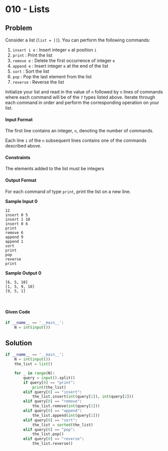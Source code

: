 # 010 - Lists
## Problem

Consider a list (`list = []`). You can perform the following commands:

1. `insert i e` : Insert integer `e` at position `i`
2. `print` : Print the list
3. `remove e` : Delete the first occurrence of integer `e`
4. `append e` : Insert integer `e` at the end of the list
5. `sort` : Sort the list
6. `pop` : Pop the last element from the list
7. `reverse` : Reverse the list

Initialize your list and read in the value of `n` followed by `n` lines of commands where each command will be of the `7` types listed above. Iterate through each command in order and perform the corresponding operation on your list.


#### Input Format

The first line contains an integer, `n`, denoting the number of commands.

Each line `i` of the `n` subsequent lines contains one of the commands described above.


#### Constraints

The elements added to the list must be integers


#### Output Format

For each command of type `print`, print the list on a new line.


**Sample Input 0**

```
12
insert 0 5
insert 1 10
insert 0 6
print
remove 6
append 9
append 1
sort
print
pop
reverse
print
```

**Sample Output 0**

```
[6, 5, 10]
[1, 5, 9, 10]
[9, 5, 1]
```


<br>


#### Given Code

```python
if __name__ == '__main__':
    N = int(input())
```

## Solution

```python
if __name__ == '__main__':
    N = int(input())
    the_list = list()

    for _ in range(N):
        query = input().split()
        if query[0] == "print":
            print(the_list)
        elif query[0] == "insert":
            the_list.insert(int(query[1]), int(query[2]))
        elif query[0] == "remove":
            the_list.remove(int(query[1]))
        elif query[0] == "append":
            the_list.append(int(query[1]))
        elif query[0] == "sort":
            the_list = sorted(the_list)
        elif query[0] == "pop":
            the_list.pop()
        elif query[0] == "reverse":
            the_list.reverse()
```
